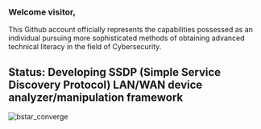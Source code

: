 ### Welcome visitor,
This Github account officially represents the capabilities possessed as an individual pursuing more sophisticated methods of obtaining advanced technical literacy in the field of Cybersecurity.

## Status: Developing SSDP (Simple Service Discovery Protocol) LAN/WAN device analyzer/manipulation framework

![bstar_converge](https://github.com/PlatinumVoyager/PlatinumVoyager/assets/116006542/8dcb46b7-9c26-4eef-b78a-627ae2747627)
